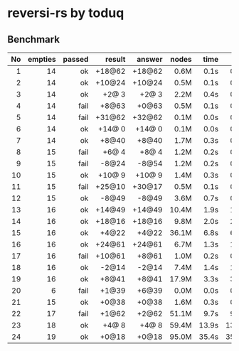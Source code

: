 # reversi-rs by toduq

## Benchmark

|  No | empties | passed | result | answer | nodes |  time |     NPS |
| --: | ------: | -----: | -----: | -----: | ----: | ----: | ------: |
|   1 |      14 |     ok | +18@62 | +18@62 |  0.6M |  0.1s |  0.1M/s |
|   2 |      14 |     ok | +10@24 | +10@24 |  0.5M |  0.1s |  0.1M/s |
|   3 |      14 |     ok |  +2@ 3 |  +2@ 3 |  2.2M |  0.4s |  0.4M/s |
|   4 |      14 |   fail |  +8@63 |  +0@63 |  0.5M |  0.1s |  0.1M/s |
|   5 |      14 |   fail | +31@62 | +32@62 |  0.1M |  0.0s |  0.0M/s |
|   6 |      14 |     ok | +14@ 0 | +14@ 0 |  0.1M |  0.0s |  0.0M/s |
|   7 |      14 |     ok |  +8@40 |  +8@40 |  1.7M |  0.3s |  0.3M/s |
|   8 |      15 |   fail |  +6@ 4 |  +8@ 4 |  1.2M |  0.2s |  0.2M/s |
|   9 |      15 |   fail |  -8@24 |  -8@54 |  1.2M |  0.2s |  0.2M/s |
|  10 |      15 |     ok | +10@ 9 | +10@ 9 |  1.4M |  0.3s |  0.3M/s |
|  11 |      15 |   fail | +25@10 | +30@17 |  0.5M |  0.1s |  0.1M/s |
|  12 |      15 |     ok |  -8@49 |  -8@49 |  3.6M |  0.7s |  0.7M/s |
|  13 |      16 |     ok | +14@49 | +14@49 | 10.4M |  1.9s |  1.9M/s |
|  14 |      16 |     ok | +18@16 | +18@16 |  9.8M |  2.0s |  2.0M/s |
|  15 |      16 |     ok |  +4@22 |  +4@22 | 36.1M |  6.8s |  6.8M/s |
|  16 |      16 |     ok | +24@61 | +24@61 |  6.7M |  1.3s |  1.3M/s |
|  17 |      16 |   fail | +10@61 |  +8@61 |  1.0M |  0.2s |  0.2M/s |
|  18 |      16 |     ok |  -2@14 |  -2@14 |  7.4M |  1.4s |  1.4M/s |
|  19 |      16 |     ok |  +8@41 |  +8@41 | 17.9M |  3.3s |  3.3M/s |
|  20 |       6 |   fail |  +1@39 |  +6@39 |  0.0M |  0.0s |  0.0M/s |
|  21 |      15 |     ok |  +0@38 |  +0@38 |  1.6M |  0.3s |  0.3M/s |
|  22 |      17 |   fail |  +1@62 |  +2@62 | 51.1M |  9.7s |  9.7M/s |
|  23 |      18 |     ok |  +4@ 8 |  +4@ 8 | 59.4M | 13.9s | 13.9M/s |
|  24 |      19 |     ok |  +0@18 |  +0@18 | 95.0M | 35.4s | 35.4M/s |
